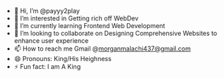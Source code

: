 - 👋 Hi, I’m @payyy2play
- 👀 I’m interested in Getting rich off WebDev
- 🌱 I’m currently learning Frontend Web Development
- 💞️ I’m looking to collaborate on Designing Comprehensive Websites to enhance user experience
- 📫 How to reach me Gmail @morganmalachi437@gmail.com
- 😄 Pronouns: King/His Heighness
- ⚡ Fun fact: I am A King

<!---
payyy2play/payyy2play is a ✨ special ✨ repository because its `README.md` (this file) appears on your GitHub profile.
You can click the Preview link to take a look at your changes.
--->
